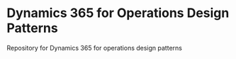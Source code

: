 # Dynamics 365 for Operations Design Patterns
Repository for Dynamics 365 for operations design patterns
